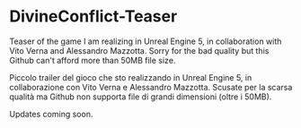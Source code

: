 # DivineConflict-Teaser
Teaser of the game I am realizing in Unreal Engine 5, in collaboration with Vito Verna and Alessandro Mazzotta.
Sorry for the bad quality but this Github can't afford more than 50MB file size.

Piccolo trailer del gioco che sto realizzando in Unreal Engine 5, in collaborazione con Vito Verna e Alessandro Mazzotta.
Scusate per la scarsa qualità ma Github non supporta file di grandi dimensioni (oltre i 50MB).

Updates coming soon.
